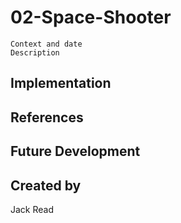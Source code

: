 # 02-Space-Shooter
    Context and date
    Description
## Implementation

## References

## Future Development

## Created by

Jack Read
